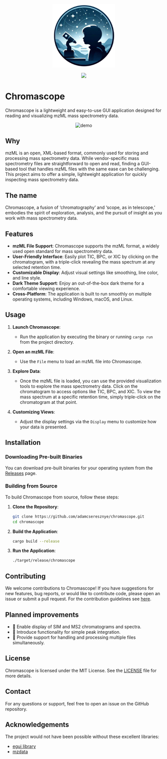 <p align="center">
<img src="assets/original_icons/logo1.png" alt="Chromascope logo" width="200" />
</p>

<p align="center">
<a target="_blank" href="https://adamcseresznye.github.io/chromascope/docs/chromascope/index.html" title="Documentation"><img src="https://img.shields.io/badge/README-Documentation-green.svg"></a>
</p>

# Chromascope

Chromascope is a lightweight and easy-to-use GUI application designed for reading and visualizing mzML mass spectrometry data.

<p align="center">
<img src="assets/demo.gif" alt="demo" width="900" />
</p>

## Why

mzML is an open, XML-based format, commonly used for storing and processing mass spectrometry data. While vendor-specific mass spectrometry files are straightforward to open and read, finding a GUI-based tool that handles mzML files with the same ease can be challenging. This project aims to offer a simple, lightweight application for quickly inspecting mass spectrometry data.

## The name

Chromascope, a fusion of ‘chromatography’ and ‘scope, as in telescope,’ embodies the spirit of exploration, analysis, and the pursuit of insight as you work with mass spectrometry data.

## Features

- **mzML File Support**: Chromascope supports the mzML format, a widely used open standard for mass spectrometry data.
- **User-Friendly Interface**: Easily plot TIC, BPC, or XIC by clicking on the chromatogram, with a triple-click revealing the mass spectrum at any selected retention time.
- **Customizable Display**: Adjust visual settings like smoothing, line color, and line style.
- **Dark Theme Support**: Enjoy an out-of-the-box dark theme for a comfortable viewing experience.
- **Cross-Platform**: The application is built to run smoothly on multiple operating systems, including Windows, macOS, and Linux.

## Usage

1. **Launch Chromascope**:
   - Run the application by executing the binary or running `cargo run` from the project directory.

2. **Open an mzML File**:
   - Use the `File` menu to load an mzML file into Chromascope.

3. **Explore Data**:
   - Once the mzML file is loaded, you can use the provided visualization tools to explore the mass spectrometry data. Click on the chromatogram to access options like TIC, BPC, and XIC. To view the mass spectrum at a specific retention time, simply triple-click on the chromatogram at that point.

4. **Customizing Views**:
   - Adjust the display settings via the `Display` menu to customize how your data is presented.

## Installation

### Downloading Pre-built Binaries

You can download pre-built binaries for your operating system from the [Releases](https://github.com/adamcseresznye/chromascope/releases) page.


### Building from Source

To build Chromascope from source, follow these steps:

1. **Clone the Repository**:
   ```bash
   git clone https://github.com/adamcseresznye/chromascope.git
   cd chromascope
   ```

2. **Build the Application**:
   ```bash
   cargo build --release
   ```

3. **Run the Application**:
   ```bash
   ./target/release/chromascope
   ```

## Contributing

We welcome contributions to Chromascope! If you have suggestions for new features, bug reports, or would like to contribute code, please open an issue or submit a pull request. For the contribution guidelines see [here](https://github.com/adamcseresznye/chromascope/blob/main/.github/CONTRIBUTING.md).

## Planned improvements
- 🚧 Enable display of SIM and MS2 chromatograms and spectra.
- 🚧 Introduce functionality for simple peak integration.
- 🚧 Provide support for handling and processing multiple files simultaneously.

## License

Chromascope is licensed under the MIT License. See the [LICENSE](https://github.com/adamcseresznye/chromascope/blob/main/LICENSE-MIT) file for more details.

## Contact

For any questions or support, feel free to open an issue on the GitHub repository.

## Acknowledgements

The project would not have been possible without these excellent libraries:
- [egui library](https://github.com/emilk/egui) 
- [mzdata](https://github.com/mobiusklein/mzdata)
